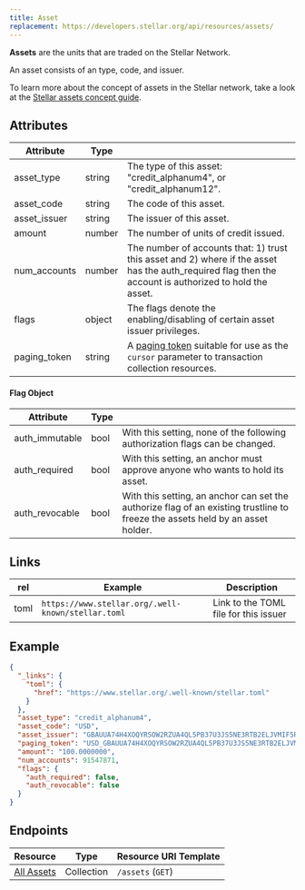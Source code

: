 ```yaml
---
title: Asset
replacement: https://developers.stellar.org/api/resources/assets/
---
```


**Assets** are the units that are traded on the Stellar Network.

An asset consists of an type, code, and issuer.

To learn more about the concept of assets in the Stellar network, take a look at the [Stellar assets concept guide](https://www.stellar.org/developers/guides/concepts/assets.html).

## Attributes

|    Attribute     |  Type  |                                                                                                                                |
| ---------------- | ------ | ------------------------------------------------------------------------------------------------------------------------------ |
| asset_type               | string | The type of this asset: "credit_alphanum4", or "credit_alphanum12". |
| asset_code               | string | The code of this asset.   |
| asset_issuer             | string | The issuer of this asset. |
| amount                   | number | The number of units of credit issued. |
| num_accounts             | number | The number of accounts that: 1) trust this asset and 2) where if the asset has the auth_required flag then the account is authorized to hold the asset. |
| flags                    | object | The flags denote the enabling/disabling of certain asset issuer privileges. |
| paging_token             | string | A [paging token](./page.md) suitable for use as the `cursor` parameter to transaction collection resources.                   |

#### Flag Object
|    Attribute     |  Type  |                                                                                                                                |
| ---------------- | ------ | ------------------------------------------------------------------------------------------------------------------------------ |
| auth_immutable             | bool | With this setting, none of the following authorization flags can be changed. |
| auth_required              | bool | With this setting, an anchor must approve anyone who wants to hold its asset.  |
| auth_revocable             | bool | With this setting, an anchor can set the authorize flag of an existing trustline to freeze the assets held by an asset holder.  |

## Links
| rel          | Example                                                                                           | Description                                                
|--------------|---------------------------------------------------------------------------------------------------|------------------------------------------------------------
| toml  | `https://www.stellar.org/.well-known/stellar.toml`| Link to the TOML file for this issuer |

## Example

```json
{
  "_links": {
    "toml": {
      "href": "https://www.stellar.org/.well-known/stellar.toml"
    }
  },
  "asset_type": "credit_alphanum4",
  "asset_code": "USD",
  "asset_issuer": "GBAUUA74H4XOQYRSOW2RZUA4QL5PB37U3JS5NE3RTB2ELJVMIF5RLMAG",
  "paging_token": "USD_GBAUUA74H4XOQYRSOW2RZUA4QL5PB37U3JS5NE3RTB2ELJVMIF5RLMAG_credit_alphanum4",
  "amount": "100.0000000",
  "num_accounts": 91547871,
  "flags": {
    "auth_required": false,
    "auth_revocable": false
  }
}
```

## Endpoints

|  Resource                                |    Type    |    Resource URI Template     |
| ---------------------------------------- | ---------- | ---------------------------- |
| [All Assets](../endpoints/assets-all.md) | Collection | `/assets` (`GET`)            |
